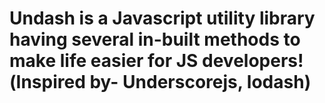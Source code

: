 # Undash is a Javascript utility library having several in-built methods to make life easier for JS developers!(Inspired by- Underscorejs, lodash)

